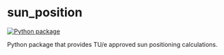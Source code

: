 # sun_position
[![Python package](https://github.com/Physical-Sun-Simulator/sun_position/actions/workflows/python-app.yml/badge.svg?branch=main)](https://github.com/Physical-Sun-Simulator/sun_position/actions/workflows/python-app.yml)

Python package that provides TU/e approved sun positioning calculations.
